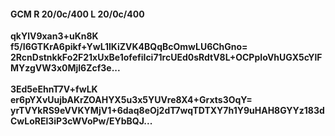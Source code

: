 #### GCM R 20/0c/400 L 20/0c/400
**qkYlV9xan3+uKn8K**<br/>**f5/I6GTKrA6pikf+YwL1lKiZVK4BQqBcOmwLU6ChGno=**<br/>**2RcnDstnkkFo2F21xUxBe1ofefiIci71rcUEd0sRdtV8L+OCPpIoVhUGX5cYlFMYzgVW3x0Mjl6Zcf3e...**<br/><br/>
**3Ed5eEhnT7V+fwLK**<br/>**er6pYXvUujbAKrZOAHYX5u3x5YUVre8X4+Grxts3OqY=**<br/>**yrTVYkRS9eVVKYMjV1+6daq8eOj2dT7wqTDTXY7h1Y9uHAH8GYYz183dCwLoREl3iP3cWVoPw/EYbBQJ...**